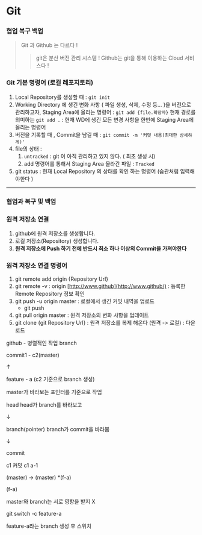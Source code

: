 # **Git**

### **협업 복구 백업**

> Git 과 Github 는 다르다 !
> 
> 
> > git은 분산 버전 관리 시스템 ! Github는 git을 통해 이용하는 Cloud 서비스다 !
> > 

### **Git 기본 명령어 (로컬 레포지토리)**

1. Local Repository를 생성할 때 : `git init`
2. Working Directory 에 생긴 변화 사항 ( 파일 생성, 삭제, 수정 등... )을 버전으로 관리하고자, Staging Area에 올리는 명령어 : `git add {file.확장자}`
현재 경로를 의미하는 `git add .` : 현재 WD에 생긴 모든 변경 사항을 한번에 Staging Area에 올리는 명령어
3. 버전을 기록할 때 , Commit을 남길 때 : `git commit -m '커밋 내용(최대한 상세하게)'`
4. file의 상태 :
    1. `untracked` : git 이 아직 관리하고 있지 않다. ( 최초 생성 시)
    2. add 명령어를 통해서 Staging Area 올라간 파일 : `Tracked`
5. git status : 현재 Local Repository 의 상태를 확인 하는 명령어 (습관처럼 입력해야한다 )

---

### **협업과 복구 및 백업**

### **원격 저장소 연결**

1. github에 원격 저장소를 생성합니다.
2. 로컬 저장소(Repository) 생성합니다.
3. **원격 저장소에 Push 하기 전에 반드시 최소 하나 이상의 Commit을 가져야한다**

### **원격 저장소 연결 명령어**

1. git remote add origin {Repository Url}
2. git remote -v : origin [http://www.github](http://www.github/) : 등록한 Remote Repository 정보 확인
3. git push -u origin master : 로컬에서 생긴 커밋 내역을 업로드
    - git push
4. git pull origin master : 원격 저장소의 변화 사항을 업데이트
5. git clone {git Repository Url} : 원격 저장소를 복제 해온다 (원격 -> 로컬) : 다운로드

github -  병렬적인 작업 branch

commit1 - c2(master)

↑

feature - a (c2 기준으로 branch 생성)

master가 바라보는 포인터를 기준으로 작업

head											head가 branch를 바라보고

↓

branch(pointer)						branch가 commit을 바라봄

↓

commit

c1            				 커밋      			     c1                 a-1

(master)				       	→     			     (master)		        *(f-a)

(f-a)

master와 branch는 서로 영향을 받지 X

git switch -c feature-a

feature-a라는 branch 생성 후 스위치